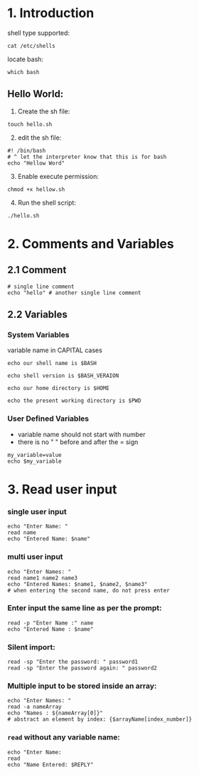 # 1. Introduction
shell type supported:  
```
cat /etc/shells 
```

locate bash: 
```
which bash
```

## Hello World: 

1. Create the sh file: 
```
touch hello.sh 
```

2. edit the sh file: 
```
#! /bin/bash 
# ^ let the interpreter know that this is for bash 
echo "Hellow Word"
```

3. Enable execute permission: 
```
chmod +x hellow.sh 
```

4. Run the shell script: 
```
./hello.sh
```

# 2. Comments and Variables
## 2.1 Comment 

```
# single line comment 
echo "hello" # another single line comment
```

## 2.2 Variables 

### System Variables 
variable name in CAPITAL cases 

```
echo our shell name is $BASH 
```

```
echo shell version is $BASH_VERAION
```

```
echo our home directory is $HOME
```

```
echo the present working directory is $PWD 
```


### User Defined Variables 

 - variable name should not start with number 
 - there is no " " before and after the = sign 
 
```
my_variable=value 
echo $my_variable
```

# 3. Read user input 

### single user input 
```
echo "Enter Name: "
read name
echo "Entered Name: $name" 
```

### multi user input 
```
echo "Enter Names: "
read name1 name2 name3
echo "Entered Names: $name1, $name2, $name3" 
# when entering the second name, do not press enter 
```

### Enter input the same line as per the prompt: 
```
read -p "Enter Name :" name
echo "Entered Name : $name"
```

### Silent import: 
```
read -sp "Enter the password: " password1
read -sp "Enter the password again: " password2
```

### Multiple input to be stored inside an array: 
```
echo "Enter Names: "
read -a nameArray
echo "Names : ${nameArray[0]}" 
# abstract an element by index: {$arrayName[index_number]}
```

### `read` without any variable name: 
```
echo "Enter Name: 
read 
echo "Name Entered: $REPLY" 
```


